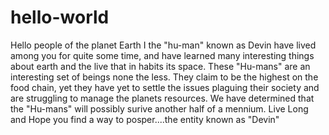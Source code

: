 # hello-world
Hello people of the planet Earth
I the "hu-man" known as Devin have lived among you for quite some time, and have learned many interesting things about earth and the live that in habits its space. These "Hu-mans" are an interesting set of beings none the less. They claim to be the highest on the food chain, yet they have yet to settle the issues plaguing their society and are struggling to manage the planets resources. We have determined that the "Hu-mans" will possibly surive another half of a mennium. Live Long and Hope you find a way to posper....the entity known as "Devin"
